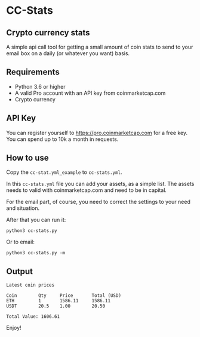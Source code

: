 # CC-Stats
## Crypto currency stats

A simple api call tool for getting a small amount of coin stats 
to send to your email box on a daily (or whatever you want) basis.

## Requirements
- Python 3.6 or higher
- A valid Pro account with an API key from coinmarketcap.com
- Crypto currency

## API Key
You can register yourself to https://pro.coinmarketcap.com for
a free key. You can spend up to 10k a month in requests.

## How to use

Copy the `cc-stat.yml_example` to `cc-stats.yml`.

In this `cc-stats.yml` file you can add your assets, as a simple list.
The assets needs to valid with coinmarketcap.com and need to be in
capital.

For the email part, of course, you need to correct the settings to
your need and situation. 

After that you can run it:

```
python3 cc-stats.py
```

Or to email:

```
python3 cc-stats.py -m
```

## Output
```
Latest coin prices

Coin        Qty     Price       Total (USD)
ETH         1       1586.11     1586.11
USDT        20.5    1.00        20.50

Total Value: 1606.61
```

Enjoy!
